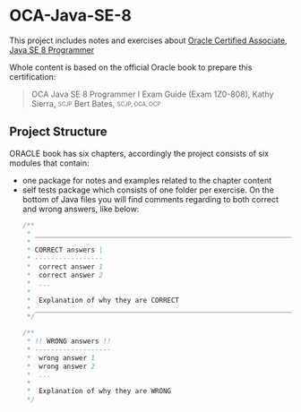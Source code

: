 # OCA-Java-SE-8

This project includes notes and exercises about [Oracle Certified Associate, Java SE 8 Programmer](https://education.oracle.com/oracle-certified-associate-java-se-8-programmer/trackp_333)

Whole content is based on the official Oracle book to prepare this certification:
> OCA Java SE 8 Programmer I Exam Guide (Exam 1Z0-808),
Kathy Sierra, <sub><sup>SCJP</sup></sub>
Bert Bates, <sub><sup>SCJP, OCA, OCP</sup></sub>

## Project Structure
ORACLE book has six chapters, accordingly the project consists of six modules that contain:
* one package for notes and examples related to the chapter content
* self tests package which consists of one folder per exercise. On the bottom of Java files you will find comments regarding to both correct and wrong answers, like below:<br />
    ```java
    /**
     * ______________________________________________________________________________
     *
     * CORRECT answers |
     * -----------------
     *  correct answer 1
     *  correct answer 2
     *  ...
     *
     *  Explanation of why they are CORRECT
     * ______________________________________________________________________________
     */

    /**
     * !! WRONG answers !!
     * -------------------
     *  wrong answer 1
     *  wrong answer 2
     *  ...
     *
     *  Explanation of why they are WRONG
     */
    ```